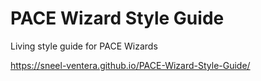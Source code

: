 # PACE Wizard Style Guide

Living style guide for PACE Wizards

https://sneel-ventera.github.io/PACE-Wizard-Style-Guide/
